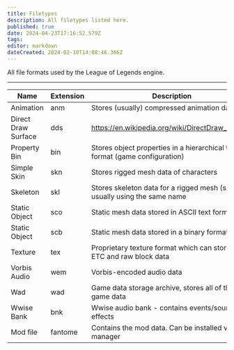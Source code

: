 ```yaml
---
title: Filetypes
description: All filetypes listed here.
published: true
date: 2024-04-23T17:16:52.579Z
tags: 
editor: markdown
dateCreated: 2024-02-10T14:08:46.366Z
---
```


All file formats used by the League of Legends engine.

---
| Name                | Extension | Description                                                                 |
|---------------------|-----------|-----------------------------------------------------------------------------|
| Animation           | anm       | Stores (usually) compressed animation data                                  |
| Direct Draw Surface | dds       | https://en.wikipedia.org/wiki/DirectDraw_Surface                            |
| Property Bin        | bin       | Stores object properties in a hierarchical tree format (game configuration) |
| Simple Skin         | skn       | Stores rigged mesh data of characters                                       |
| Skeleton            | skl       | Stores skeleton data for a rigged mesh (skn) usually using the same name    |
| Static Object       | sco       | Static mesh data stored in ASCII text format                                |
| Static Object       | scb       | Static mesh data stored in a binary format                                  |
| Texture             | tex       | Proprietary texture format which can store BCn, ETC and raw block data      |
| Vorbis Audio        | wem       | Vorbis-encoded audio data                                                   |
| Wad                 | wad       | Game data storage archive, stores all of the game data                      |
| Wwise Bank          | bnk       | Wwise audio bank - contains events/sound effects                            |
| Mod file            | fantome   | Contains the mod data. Can be installed via CSlol manager                   |
